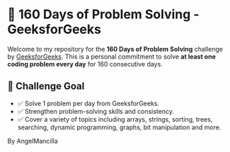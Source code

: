 # 🧠 160 Days of Problem Solving - GeeksforGeeks

Welcome to my repository for the **160 Days of Problem Solving** challenge by [GeeksforGeeks](https://www.geeksforgeeks.org/). This is a personal commitment to solve **at least one coding problem every day** for 160 consecutive days.

## 📅 Challenge Goal

- ✅ Solve 1 problem per day from GeeksforGeeks.
- ✅ Strengthen problem-solving skills and consistency.
- ✅ Cover a variety of topics including arrays, strings, sorting, trees, searching, dynamic programming, graphs, bit manipulation and more.

By AngelMancilla

